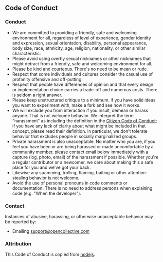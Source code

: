 ## Code of Conduct

### Conduct

* We are committed to providing a friendly, safe and welcoming
  environment for all, regardless of level of experience, gender
  identity and expression, sexual orientation, disability,
  personal appearance, body size, race, ethnicity, age, religion,
  nationality, or other similar characteristic.
* Please avoid using overtly sexual nicknames or other nicknames that
  might detract from a friendly, safe and welcoming environment for
  all.
* Please be kind and courteous. There's no need to be mean or rude.
* Respect that some individuals and cultures consider the casual use of
  profanity offensive and off-putting.
* Respect that people have differences of opinion and that every
  design or implementation choice carries a trade-off and numerous
  costs. There is seldom a right answer.
* Please keep unstructured critique to a minimum. If you have solid
  ideas you want to experiment with, make a fork and see how it works.
* We will exclude you from interaction if you insult, demean or harass
  anyone. That is not welcome behavior. We interpret the term
  "harassment" as including the definition in the [Citizen Code of
  Conduct](http://citizencodeofconduct.org/); if you have any lack of
  clarity about what might be included in that concept, please read
  their definition. In particular, we don't tolerate behavior that
  excludes people in socially marginalized groups.
* Private harassment is also unacceptable. No matter who you are, if
  you feel you have been or are being harassed or made uncomfortable
  by a community member, please contact email below immediately with a
  capture (log, photo, email) of the harassment if possible. Whether
  you're a regular contributor or a newcomer, we care about making this
  a safe place for you and we've got your back.
* Likewise any spamming, trolling, flaming, baiting or other
  attention-stealing behavior is not welcome.
* Avoid the use of personal pronouns in code comments or
  documentation. There is no need to address persons when explaining
  code (e.g. "When the developer").

### Contact
Instances of abusive, harassing, or otherwise unacceptable behavior may be
reported by:

* Emailing [support@opencollective.com](mailto:support@opencolletive.com)


### Attribution
This Code of Conduct is copied from [nodejs](https://github.com/nodejs/node/blob/master/CODE_OF_CONDUCT.md).